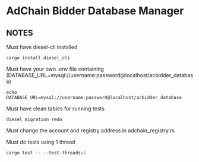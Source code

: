 # AdChain Bidder Database Manager

## NOTES

Must have diesel-cli installed

```shell
cargo install diesel_cli
```

Must have your own .env file containing (DATABASE_URL=mysql://username:password@localhost/acbidder_database)

```shell
echo DATABASE_URL=mysql://username:password@localhost/acbidder_database
```

Must have clean tables for running tests

```shell
diesel migration redo
```

Must change the account and registry address in adchain_registry.rs

Must do tests using 1 thread

```rust
cargo test -- --test-threads=1
```